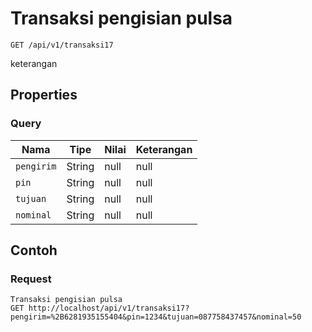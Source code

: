 # Transaksi pengisian pulsa
```http
GET /api/v1/transaksi17
```
keterangan
## Properties
### Query
Nama | Tipe | Nilai | Keterangan
--- | --- | --- | ---
<code>pengirim</code> | String | null | null
<code>pin</code> | String | null | null
<code>tujuan</code> | String | null | null
<code>nominal</code> | String | null | null

## Contoh

### Request
```http
Transaksi pengisian pulsa
GET http://localhost/api/v1/transaksi17?pengirim=%2B6281935155404&pin=1234&tujuan=087758437457&nominal=50
```
